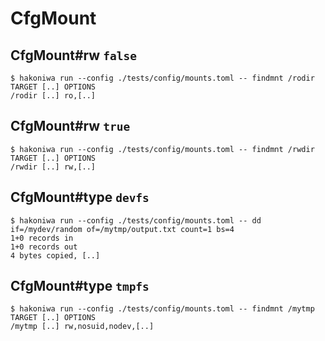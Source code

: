 # CfgMount

## CfgMount#rw `false`

```console
$ hakoniwa run --config ./tests/config/mounts.toml -- findmnt /rodir
TARGET [..] OPTIONS
/rodir [..] ro,[..]

```

## CfgMount#rw `true`

```console
$ hakoniwa run --config ./tests/config/mounts.toml -- findmnt /rwdir
TARGET [..] OPTIONS
/rwdir [..] rw,[..]

```

## CfgMount#type `devfs`

```console
$ hakoniwa run --config ./tests/config/mounts.toml -- dd if=/mydev/random of=/mytmp/output.txt count=1 bs=4
1+0 records in
1+0 records out
4 bytes copied, [..]

```

## CfgMount#type `tmpfs`

```console
$ hakoniwa run --config ./tests/config/mounts.toml -- findmnt /mytmp
TARGET [..] OPTIONS
/mytmp [..] rw,nosuid,nodev,[..]

```
